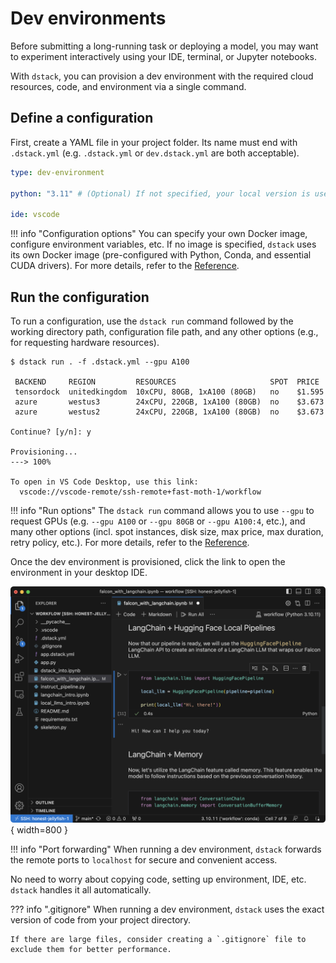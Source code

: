 # Dev environments

Before submitting a long-running task or deploying a model, you may want to experiment 
interactively using your IDE, terminal, or Jupyter notebooks.

With `dstack`, you can provision a dev environment with the required cloud resources, 
code, and environment via a single command.

## Define a configuration

First, create a YAML file in your project folder. Its name must end with `.dstack.yml` (e.g. `.dstack.yml` or `dev.dstack.yml` are
both acceptable).

<div editor-title=".dstack.yml"> 

```yaml
type: dev-environment

python: "3.11" # (Optional) If not specified, your local version is used

ide: vscode
```

</div>

!!! info "Configuration options"
    You can specify your own Docker image, configure environment variables, etc.
    If no image is specified, `dstack` uses its own Docker image (pre-configured with Python, Conda, and essential CUDA drivers).
    For more details, refer to the [Reference](../reference/dstack.yml/dev-environment.md).

## Run the configuration

To run a configuration, use the `dstack run` command followed by the working directory path, 
configuration file path, and any other options (e.g., for requesting hardware resources).

<div class="termy">

```shell
$ dstack run . -f .dstack.yml --gpu A100

 BACKEND     REGION         RESOURCES                     SPOT  PRICE
 tensordock  unitedkingdom  10xCPU, 80GB, 1xA100 (80GB)   no    $1.595
 azure       westus3        24xCPU, 220GB, 1xA100 (80GB)  no    $3.673
 azure       westus2        24xCPU, 220GB, 1xA100 (80GB)  no    $3.673
 
Continue? [y/n]: y

Provisioning...
---> 100%

To open in VS Code Desktop, use this link:
  vscode://vscode-remote/ssh-remote+fast-moth-1/workflow
```

</div>

!!! info "Run options"
    The `dstack run` command allows you to use `--gpu` to request GPUs (e.g. `--gpu A100` or `--gpu 80GB` or `--gpu A100:4`, etc.),
    and many other options (incl. spot instances, disk size, max price, max duration, retry policy, etc.).
    For more details, refer to the [Reference](../reference/cli/index.md#dstack-run).

Once the dev environment is provisioned, click the link to open the environment in your desktop IDE.

![](../../assets/images/dstack-vscode-jupyter.png){ width=800 }

!!! info "Port forwarding"
    When running a dev environment, `dstack` forwards the remote ports to `localhost` for secure 
    and convenient access.

No need to worry about copying code, setting up environment, IDE, etc. `dstack` handles it all 
automatically.

??? info ".gitignore"
    When running a dev environment, `dstack` uses the exact version of code from your project directory. 

    If there are large files, consider creating a `.gitignore` file to exclude them for better performance.